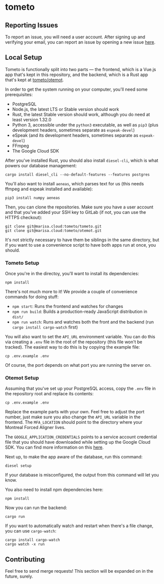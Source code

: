 # tometo

## Reporting Issues

To report an issue, you will need a user account. After signing up and
verifying your email, you can report an issue by opening a new issue [here](https://marisa.cloud/tometo/issues/issues/new).

## Local Setup

Tometo is functionally split into two parts — the frontend, which is a Vue.js
app that's kept in this repository, and the backend, which is a Rust app that's
kept at [tometo/otemot](https://marisa.cloud/tometo/otemot).

In order to get the system running on your computer, you'll need some
prerequisites:

- PostgreSQL
- Node.js, the latest LTS or Stable version should work
- Rust, the latest Stable version should work, although you do need at least
  version 1.32.0
- Python 3, accessible under the `python3` executable, as well as `pip3` (plus development headers, sometimes separate as `espeak-devel`)
- eSpeak (and its development headers, sometimes separate as `espeak-devel`)
- FFmpeg
- The Google Cloud SDK

After you've installed Rust, you should also install `diesel-cli`, which is what
powers our database management:

```
cargo install diesel_cli --no-default-features --features postgres
```

You'll also want to install `aeneas`, which parses text for us (this needs
ffmpeg and espeak installed and available):

```
pip3 install numpy aeneas
```

Then, you can clone the repositories. Make sure you have a user account and that
you've added your SSH key to GitLab (if not, you can use the HTTPS checkout):

```
git clone git@marisa.cloud:tometo/tometo.git
git clone git@marisa.cloud:tometo/otemot.git
```

It's not strictly necessary to have them be siblings in the same directory, but
if you want to use a convenience script to have both apps run at once, you
should.

### Tometo Setup

Once you're in the directoy, you'll want to install its dependencies:

```
npm install
```

There's not much more to it! We provide a couple of convenience commands for
doing stuff:

- `npm start`: Runs the frontend and watches for changes
- `npm run build`: Builds a production-ready JavaScript distribution in `dist/`
- `npm run watch`: Runs and watches both the front and the backend (run `cargo install cargo-watch` first)
  
You will also want to set the `API_URL` environment variable. You can do this
via creating a `.env` file in the root of the repository (this file won't be
tracked). The easiest way to do this is by copying the example file:

```
cp .env.example .env
```

Of course, the port depends on what port you are running the server on.

### Otemot Setup

Assuming that you've set up your PostgreSQL access, copy the `.env` file in the
repository root and replace its contents:

```
cp .env.example .env
```

Replace the example parts with your own. Feel free to adjust the port number,
just make sure you also change the `API_URL` variable in the frontend. The
`MFA_LOCATION` should point to the directory where your Montreal Forced Aligner
lives.

The `GOOGLE_APPLICATION_CREDENTIALS` points to a service account credential
file that you should have downloaded while setting up the Google Cloud SDK.
You can find more information on this
[here](https://cloud.google.com/docs/authentication/getting-started).

Next up, to make the app aware of the database, run this command:

```
diesel setup
```

If your database is misconfigured, the output from this command will let you
know.

You also need to install npm dependencies here:

```
npm install
```

Now you can run the backend:

```
cargo run
```

If you want to automatically watch and restart when there's a file change,
you can use `cargo-watch`:

```
cargo install cargo-watch
cargo watch -x run
```

## Contributing

Feel free to send merge requests! This section will be expanded on in the
future, surely.


